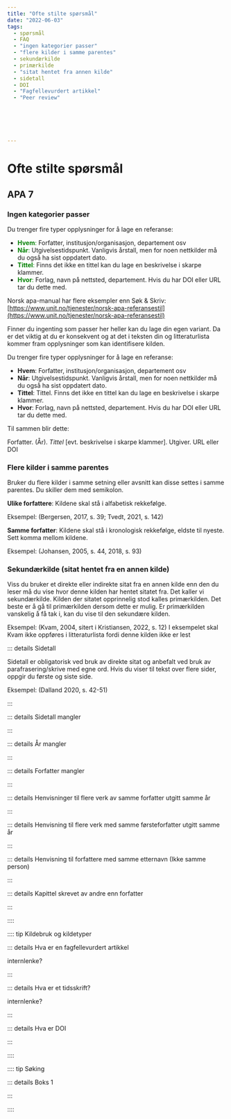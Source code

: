 ```yaml
---
title: "Ofte stilte spørsmål"
date: "2022-06-03"
tags:
  - spørsmål
  - FAQ
  - "ingen kategorier passer"
  - "flere kilder i samme parentes"
  - sekundærkilde
  - primærkilde
  - "sitat hentet fra annen kilde"
  - sidetall
  - DOI
  - "Fagfellevurdert artikkel"
  - "Peer review"






---
```


# Ofte stilte spørsmål 



 ## APA 7

### Ingen kategorier passer

Du trenger fire typer opplysninger for å lage en referanse:
+	<span style="color:green">**Hvem**:</span> Forfatter, institusjon/organisasjon, departement osv 
+	<span style="color:green">**Når**:</span> Utgivelsestidspunkt. Vanligvis årstall, men for noen nettkilder må du også ha sist oppdatert dato.
+	<span style="color:green">**Tittel**:</span> Finns det ikke en tittel kan du lage en beskrivelse i skarpe klammer.
+	<span style="color:green">**Hvor**:</span> Forlag, navn på nettsted, departement. Hvis du har DOI eller URL tar du dette med.




Norsk apa-manual har flere eksempler enn Søk & Skriv: [https://www.unit.no/tjenester/norsk-apa-referansestil](https://www.unit.no/tjenester/norsk-apa-referansestil)

Finner du ingenting som passer her heller kan du lage din egen variant. Da er det viktig at du er konsekvent og at det i teksten din og litteraturlista kommer fram opplysninger som kan identifisere kilden.

Du trenger fire typer opplysninger for å lage en referanse:
+ **Hvem**: Forfatter, institusjon/organisasjon, departement osv
+ **Når**: Utgivelsestidspunkt. Vanligvis årstall, men for noen nettkilder må du også ha sist oppdatert dato.
+ **Tittel**: Tittel. Finns det ikke en tittel kan du lage en beskrivelse i skarpe klammer.
+ **Hvor**: Forlag, navn på nettsted, departement. Hvis du har DOI eller URL tar du dette med.

Til sammen blir dette:

Forfatter. (År). _Tittel_ [evt. beskrivelse i skarpe klammer]. Utgiver. URL eller DOI



### Flere kilder i samme parentes

Bruker du flere kilder i samme setning eller avsnitt kan disse settes i samme parentes. Du skiller dem med semikolon.

**Ulike forfattere**:
Kildene skal stå i alfabetisk rekkefølge.

Eksempel: (Bergersen, 2017, s. 39; Tvedt, 2021, s. 142)

**Samme forfatter**:
Kildene skal stå i kronologisk rekkefølge, eldste til nyeste. Sett komma mellom kildene.

Eksempel: (Johansen, 2005, s. 44, 2018, s. 93)



 

### Sekundærkilde (sitat hentet fra en annen kilde)

Viss du bruker et direkte eller indirekte sitat fra en annen kilde enn den du leser må du vise hvor denne kilden har hentet sitatet fra. Det kaller vi sekundærkilde. Kilden der sitatet opprinnelig stod kalles primærkilden. Det beste er å gå til primærkilden dersom dette er mulig. Er primærkilden vanskelig å få tak i, kan du vise til den sekundære kilden.

Eksempel: (Kvam, 2004, sitert i Kristiansen, 2022, s. 12)
I eksempelet skal Kvam ikke oppføres i litteraturlista fordi denne kilden ikke er lest
  


::: details Sidetall 

Sidetall er obligatorisk ved bruk av direkte sitat og anbefalt ved bruk av parafrasering/skrive med egne ord. Hvis du viser til tekst over flere sider, oppgir du første og siste side.

Eksempel: (Dalland 2020, s. 42-51)


:::  

::: details Sidetall mangler

:::

::: details År mangler

:::

::: details Forfatter mangler

:::

::: details Henvisninger til flere verk av samme forfatter utgitt samme år 

:::

::: details Henvisning til flere verk med samme førsteforfatter utgitt samme år 

:::

::: details Henvisning til forfattere med samme etternavn (Ikke samme person)

:::

::: details Kapittel skrevet av andre enn forfatter 

:::



::::


:::: tip Kildebruk og kildetyper

::: details Hva er en fagfellevurdert artikkel

internlenke?

:::

::: details Hva er et tidsskrift?

internlenke?

:::

::: details Hva er DOI

:::

::::

:::: tip Søking

::: details Boks 1

:::

::::








